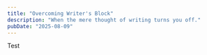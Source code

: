 ```yaml
---
title: "Overcoming Writer's Block"
description: "When the mere thought of writing turns you off."
pubDate: "2025-08-09"
---
```


Test